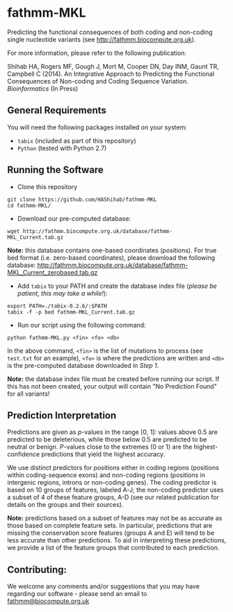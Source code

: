 # fathmm-MKL

Predicting the functional consequences of both coding and non-coding single nucleotide variants (see http://fathmm.biocompute.org.uk).

For more information, please refer to the following publication:

Shihab HA, Rogers MF, Gough J, Mort M, Cooper DN, Day INM, Gaunt TR, Campbell C (2014). An Integrative Approach to Predicting the Functional Consequences of Non-coding and Coding Sequence Variation. *Bioinformatics* (In Press)

## General Requirements

You will need the following packages installed on your system:

* ```tabix``` (included as part of this repository)
* ```Python``` (tested with Python 2.7)

## Running the Software

* Clone this repository

```
git clone https://github.com/HAShihab/fathmm-MKL
cd fathmm-MKL/
```

* Download our pre-computed database:

```
wget http://fathmm.biocompute.org.uk/database/fathmm-MKL_Current.tab.gz
```

**Note:** this database contains one-based coordinates (positions).  For true bed format (i.e. zero-based coordinates), please download the following database: http://fathmm.biocompute.org.uk/database/fathmm-MKL_Current_zerobased.tab.gz

* Add `tabix` to your PATH and create the database index file (*please be patient, this may take a while!*):

```
export PATH=./tabix-0.2.6/:$PATH
tabix -f -p bed fathmm-MKL_Current.tab.gz
```

* Run our script using the following command:

```
python fathmm-MKL.py <fin> <fo> <db>
```

In the above command, ```<fin>``` is the list of mutations to process (see ```test.txt``` for an example), ```<fo>``` is where the predictions are written and ```<db>``` is the pre-computed database downloaded in *Step 1*.

**Note:** the database index file must be created before running our script.  If this has not been created, your output will contain "No Prediction Found" for all variants!

## Prediction Interpretation

Predictions are given as *p*-values in the range [0, 1]: values above 0.5 are predicted to be deleterious, while those below 0.5 are predicted to be neutral or benign. *P*-values close to the extremes (0 or 1) are the highest-confidence predictions that yield the highest accuracy.

We use distinct predictors for positions either in coding regions (positions within coding-sequence exons) and non-coding regions (positions in intergenic regions, introns or non-coding genes). The coding predictor is based on 10 groups of features, labeled A-J; the non-coding predictor uses a subset of 4 of these feature groups, A-D (see our related publication for details on the groups and their sources).

**Note:** predictions based on a subset of features may not be as accurate as those based on complete feature sets. In particular, predictions that are missing the conservation score features (groups A and E) will tend to be less accurate than other predictions. To aid in interpreting these predictions, we provide a list of the feature groups that contributed to each prediction. 


## Contributing:

We welcome any comments and/or suggestions that you may have regarding our software - please send an email to fathmm@biocompute.org.uk

